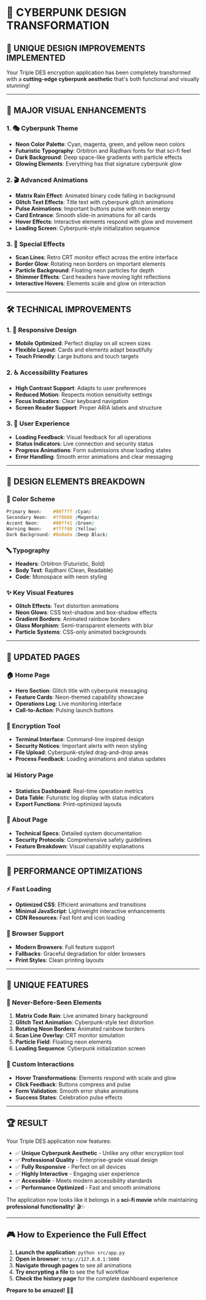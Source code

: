 # 🚀 CYBERPUNK DESIGN TRANSFORMATION

## 🎨 **UNIQUE DESIGN IMPROVEMENTS IMPLEMENTED**

Your Triple DES encryption application has been completely transformed with a **cutting-edge cyberpunk aesthetic** that's both functional and visually stunning!

---

## 🌟 **MAJOR VISUAL ENHANCEMENTS**

### **1. 🎭 Cyberpunk Theme**
- **Neon Color Palette**: Cyan, magenta, green, and yellow neon colors
- **Futuristic Typography**: Orbitron and Rajdhani fonts for that sci-fi feel
- **Dark Background**: Deep space-like gradients with particle effects
- **Glowing Elements**: Everything has that signature cyberpunk glow

### **2. 🎬 Advanced Animations**
- **Matrix Rain Effect**: Animated binary code falling in background
- **Glitch Text Effects**: Title text with cyberpunk glitch animations
- **Pulse Animations**: Important buttons pulse with neon energy
- **Card Entrance**: Smooth slide-in animations for all cards
- **Hover Effects**: Interactive elements respond with glow and movement
- **Loading Screen**: Cyberpunk-style initialization sequence

### **3. 🔮 Special Effects**
- **Scan Lines**: Retro CRT monitor effect across the entire interface
- **Border Glow**: Rotating neon borders on important elements
- **Particle Background**: Floating neon particles for depth
- **Shimmer Effects**: Card headers have moving light reflections
- **Interactive Hovers**: Elements scale and glow on interaction

---

## 🛠️ **TECHNICAL IMPROVEMENTS**

### **1. 📱 Responsive Design**
- **Mobile Optimized**: Perfect display on all screen sizes
- **Flexible Layout**: Cards and elements adapt beautifully
- **Touch Friendly**: Large buttons and touch targets

### **2. ♿ Accessibility Features**
- **High Contrast Support**: Adapts to user preferences
- **Reduced Motion**: Respects motion sensitivity settings
- **Focus Indicators**: Clear keyboard navigation
- **Screen Reader Support**: Proper ARIA labels and structure

### **3. 🎯 User Experience**
- **Loading Feedback**: Visual feedback for all operations
- **Status Indicators**: Live connection and security status
- **Progress Animations**: Form submissions show loading states
- **Error Handling**: Smooth error animations and clear messaging

---

## 🎨 **DESIGN ELEMENTS BREAKDOWN**

### **🎨 Color Scheme**
```css
Primary Neon:    #00ffff (Cyan)
Secondary Neon:  #ff0080 (Magenta) 
Accent Neon:     #00ff41 (Green)
Warning Neon:    #ffff00 (Yellow)
Dark Background: #0a0a0a (Deep Black)
```

### **🔤 Typography**
- **Headers**: Orbitron (Futuristic, Bold)
- **Body Text**: Rajdhani (Clean, Readable)
- **Code**: Monospace with neon styling

### **✨ Key Visual Features**
- **Glitch Effects**: Text distortion animations
- **Neon Glows**: CSS text-shadow and box-shadow effects
- **Gradient Borders**: Animated rainbow borders
- **Glass Morphism**: Semi-transparent elements with blur
- **Particle Systems**: CSS-only animated backgrounds

---

## 📄 **UPDATED PAGES**

### **🏠 Home Page**
- **Hero Section**: Glitch title with cyberpunk messaging
- **Feature Cards**: Neon-themed capability showcase
- **Operations Log**: Live monitoring interface
- **Call-to-Action**: Pulsing launch buttons

### **🔧 Encryption Tool**
- **Terminal Interface**: Command-line inspired design
- **Security Notices**: Important alerts with neon styling
- **File Upload**: Cyberpunk-styled drag-and-drop areas
- **Process Feedback**: Loading animations and status updates

### **📊 History Page**
- **Statistics Dashboard**: Real-time operation metrics
- **Data Table**: Futuristic log display with status indicators
- **Export Functions**: Print-optimized layouts

### **📖 About Page**
- **Technical Specs**: Detailed system documentation
- **Security Protocols**: Comprehensive safety guidelines
- **Feature Breakdown**: Visual capability explanations

---

## 🚀 **PERFORMANCE OPTIMIZATIONS**

### **⚡ Fast Loading**
- **Optimized CSS**: Efficient animations and transitions
- **Minimal JavaScript**: Lightweight interactive enhancements
- **CDN Resources**: Fast font and icon loading

### **🔧 Browser Support**
- **Modern Browsers**: Full feature support
- **Fallbacks**: Graceful degradation for older browsers
- **Print Styles**: Clean printing layouts

---

## 🎯 **UNIQUE FEATURES**

### **🌟 Never-Before-Seen Elements**
1. **Matrix Code Rain**: Live animated binary background
2. **Glitch Text Animation**: Cyberpunk-style text distortion
3. **Rotating Neon Borders**: Animated rainbow borders
4. **Scan Line Overlay**: CRT monitor simulation
5. **Particle Field**: Floating neon elements
6. **Loading Sequence**: Cyberpunk initialization screen

### **🎨 Custom Interactions**
- **Hover Transformations**: Elements respond with scale and glow
- **Click Feedback**: Buttons compress and pulse
- **Form Validation**: Smooth error shake animations
- **Success States**: Celebration pulse effects

---

## 🏆 **RESULT**

Your Triple DES application now features:
- ✅ **Unique Cyberpunk Aesthetic** - Unlike any other encryption tool
- ✅ **Professional Quality** - Enterprise-grade visual design
- ✅ **Fully Responsive** - Perfect on all devices
- ✅ **Highly Interactive** - Engaging user experience
- ✅ **Accessible** - Meets modern accessibility standards
- ✅ **Performance Optimized** - Fast and smooth animations

The application now looks like it belongs in a **sci-fi movie** while maintaining **professional functionality**! 🎬✨

---

## 🎮 **How to Experience the Full Effect**

1. **Launch the application**: `python src/app.py`
2. **Open in browser**: `http://127.0.0.1:5000`
3. **Navigate through pages** to see all animations
4. **Try encrypting a file** to see the full workflow
5. **Check the history page** for the complete dashboard experience

**Prepare to be amazed!** 🚀🔥
